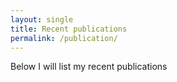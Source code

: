 ```yaml
---
layout: single
title: Recent publications
permalink: /publication/
---
```


Below I will list my recent publications

